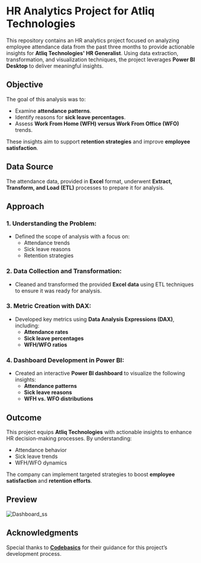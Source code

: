 # HR Analytics Project for Atliq Technologies

This repository contains an HR analytics project focused on analyzing employee attendance data from the past three months to provide actionable insights for **Atliq Technologies' HR Generalist**. Using data extraction, transformation, and visualization techniques, the project leverages **Power BI Desktop** to deliver meaningful insights.

## Objective
The goal of this analysis was to:
- Examine **attendance patterns**.
- Identify reasons for **sick leave percentages**.
- Assess **Work From Home (WFH) versus Work From Office (WFO)** trends.

These insights aim to support **retention strategies** and improve **employee satisfaction**.

## Data Source
The attendance data, provided in **Excel** format, underwent **Extract, Transform, and Load (ETL)** processes to prepare it for analysis.

## Approach

### 1. **Understanding the Problem:**
- Defined the scope of analysis with a focus on:
  - Attendance trends
  - Sick leave reasons
  - Retention strategies

### 2. **Data Collection and Transformation:**
- Cleaned and transformed the provided **Excel data** using ETL techniques to ensure it was ready for analysis.

### 3. **Metric Creation with DAX:**
- Developed key metrics using **Data Analysis Expressions (DAX)**, including:
  - **Attendance rates**
  - **Sick leave percentages**
  - **WFH/WFO ratios**

### 4. **Dashboard Development in Power BI:**
- Created an interactive **Power BI dashboard** to visualize the following insights:
  - **Attendance patterns**
  - **Sick leave reasons**
  - **WFH vs. WFO distributions**

## Outcome
This project equips **Atliq Technologies** with actionable insights to enhance HR decision-making processes. By understanding:
- Attendance behavior
- Sick leave trends
- WFH/WFO dynamics

The company can implement targeted strategies to boost **employee satisfaction** and **retention efforts**.

## Preview
![Dashboard_ss](https://github.com/user-attachments/assets/77cfa0f2-b408-41ef-8a9b-14d078ebe83e)



## Acknowledgments
Special thanks to [**Codebasics**](https://www.codebasics.io/) for their guidance for this project’s development process.



